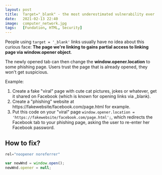 ```yaml
---
layout: post
title:  Target="_blank" - the most underestimated vulnerability ever
date:   2021-02-13 22:40
image:  computer_network.jpg
tags:   [Fundation, HTML, Security]
---
```


People using `target = '_blank'` links usually have no idea about this curious face: **The page we're linking to gains partial access to linking page via window.opener object**.

The newly opened tab can then change the **window.opener.location** to some phishing page. Users trust the page that is already opened, they won't get suspicious.

Example:

1. Create a fake "viral" page with cute cat pictures, jokes or whatever, get it shared on Facebook (which is known for opening links via _blank).
2. Create a "phishing" website at https://fakewebsite/facebook.com/page.html for example.
3. Put this code on your "viral" page `window.opener.location = 'https://fakewebsite/facebook.com/page.html';`, which redirects the Facebook tab to your phishing page, asking the user to re-enter her Facebook password.

## How to fix?

```javascript
rel="noopener noreferrer"

var newWnd = window.open();
newWnd.opener = null;
```